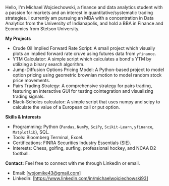 Hello, I'm Michael Wojciechowski, a finance and data analytics student with a passion for markets and an interest in quantitative/systematic trading strategies. 
I currently am pursuing an MBA with a concentration in Data Analytics from the University of Indianapolis, and hold a BBA in Finance and Economics from Stetson University. 


**My Projects**

- Crude Oil Implied Forward Rate Script: A small project which visually plots an implied forward rate cruve using futures data from `yfinance`.
- YTM Calculator: A simple script which calculates a bond's YTM by utilizing a binary search algorithm.
- Jump-Diffusion Options Pricing Model: A Python-based project to model option pricing using geometric brownian motion to model random stock price movements. 
- Pairs Trading Strategy: A comprehensive strategy for pairs trading, featuring an interactive GUI for testing cointegration and visualizing trading signals.
- Black-Scholes calculator: A simple script that uses numpy and scipy to calculate the value of a European call or put option.


**Skills & Interests**
- Programming: Python (`Pandas`, `NumPy`, `SciPy`, `Scikit-Learn`, `yfinance`, `Matplotlib`), SQL.
- Tools: Bloomberg Terminal, Excel.
- Certifications: FINRA Securities Industry Essentials (SIE).
- Interests: Chess, golfing, surfing, professional hockey, and NCAA D2 football.

**Contact:**
Feel free to connect with me through LinkedIn or email.
- Email: [wojomike43@gmail.com]
- Linkedin: [https://www.linkedin.com/in/michaelwojciechowski93]

